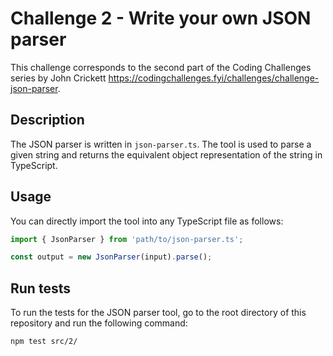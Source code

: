 # Challenge 2 - Write your own JSON parser

This challenge corresponds to the second part of the Coding Challenges series by John Crickett https://codingchallenges.fyi/challenges/challenge-json-parser.

## Description

The JSON parser is written in `json-parser.ts`. The tool is used to parse a given string and returns the equivalent object representation of the string in TypeScript.

## Usage

You can directly import the tool into any TypeScript file as follows:

```ts
import { JsonParser } from 'path/to/json-parser.ts';

const output = new JsonParser(input).parse();
```

## Run tests

To run the tests for the JSON parser tool, go to the root directory of this repository and run the following command:

```bash
npm test src/2/
```
